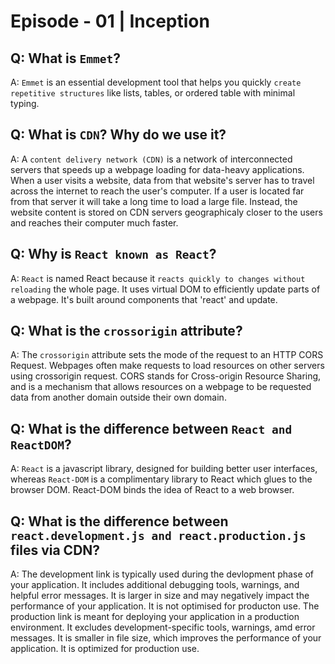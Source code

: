 # Episode - 01 | Inception

## Q: What is `Emmet`? 
A: `Emmet` is an essential development tool that helps you quickly `create repetitive structures` like lists, tables, or ordered table with minimal typing.

## Q: What is `CDN`? Why do we use it?
A: A `content delivery network (CDN)` is a network of interconnected servers that speeds up a webpage loading for data-heavy applications. When a user visits a website, data from that website's server has to travel across the internet to reach the user's computer. If a user is located far from that server it will take a long time to load a large file. Instead, the website content is stored on CDN servers geographicaly closer to the users and reaches their computer much faster.

## Q: Why is `React known as React`?
A: `React` is named React because it `reacts quickly to changes without reloading` the whole page. It uses virtual DOM to efficiently update parts of a webpage. It's built around components that 'react' and update.

## Q: What is the `crossorigin` attribute?
A: The `crossorigin` attribute sets the mode of the request to an HTTP CORS Request. Webpages often make requests to load resources on other servers using crossorigin request. CORS stands for Cross-origin Resource Sharing, and is a mechanism that allows resources on a webpage to be requested data from another domain outside their own domain.

## Q: What is the difference between `React and ReactDOM`?
A: `React` is a javascript library, designed for building better user interfaces, whereas `React-DOM` is a complimentary library to React which glues to the browser DOM. React-DOM binds the idea of React to a web browser. 

## Q: What is the difference between `react.development.js and react.production.js` files via CDN?
A: The development link is typically used during the devlopment phase of your application. It includes additional debugging tools, warnings, and helpful error messages. It is larger in size and may negatively impact the performance of your application. It is not optimised for producton use.
The production link is meant for deploying your application in a production environment. It excludes development-specific tools, warnings, amd error messages. It is smaller in file size, which improves the performance of your application. It is optimized for production use.